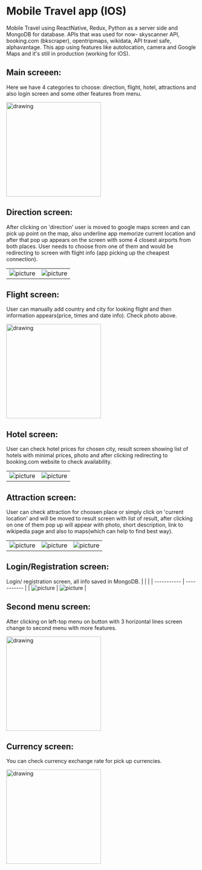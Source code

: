 # Mobile Travel app (IOS)

Mobile Travel using ReactNative, Redux, Python as a server side and MongoDB for database. APIs that was used for now- skyscanner API, booking.com (bkscraper), opentripmaps, wikidata, API travel safe, alphavantage. This app using features like autolocation, camera and Google Maps and it's still in production (working for IOS).
## Main screeen:
Here we have 4 categories to choose: direction, flight, hotel, attractions and also login screen and some other features from menu.

<img src="img/mainpage.png" alt="drawing" width="250"/>

## Direction screen:
After clicking on 'direction' user is moved to google maps screen and can pick up point on the map, also underline app memorize current location and after that pop up appears on the screen with some 4 closest airports from both places. User needs to choose from one of them and would be redirecting to screen with flight info (app picking up the cheapest connection).

|     |  |
| ----------- | ----------- |
| ![picture](img/direction1.png)    | ![picture](img/direction2.png)  |


## Flight screen:
User can manually add country and city for looking flight and then information appears(price, times and date info). Check photo above.

<img src="img/flight.png" alt="drawing" width="250"/>

## Hotel screen:
User can check hotel prices for chosen city, result screen showing list of hotels with minimal prices, photo and after clicking redirecting to booking.com website to check availability.

|     |  |
| ----------- | ----------- |
| ![picture](img/hotel1.png)  | ![picture](img/hotel2.png)|

## Attraction screen:
User can check attraction for choosen place or simply click on 'current location' and will be moved to result screen with list of result, after clicking on one of them pop up will appear with photo, short description, link to wikipedia page and also to maps(which can help to find best way).

|     |  | |
| ----------- | ----------- |----------- |
| ![picture](img/attraction1.png)  | ![picture](img/attraction2.png) |  ![picture](img/attraction3.png)|

## Login/Registration screen:
Login/ registration screen, all info saved in MongoDB.
|     |  |
| ----------- | ----------- |
| ![picture](img/login.png) |  ![picture](img/registration.png) |

## Second menu screen:
After clicking on left-top menu on button with 3 horizontal lines screen change to second menu with more features.

<img src="img/secondMenu.png" alt="drawing" width="250"/>

## Currency screen:
You can check currency exchange rate for pick up currencies.

<img src="img/currency.png" alt="drawing" width="250"/>
